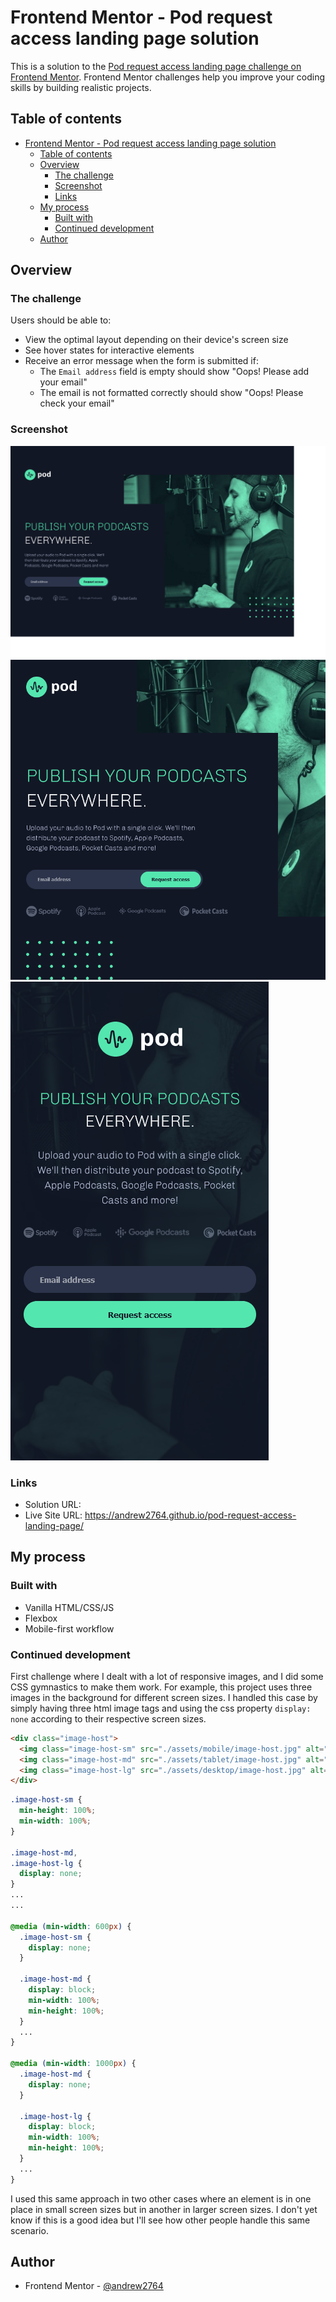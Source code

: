 # Frontend Mentor - Pod request access landing page solution

This is a solution to the [Pod request access landing page challenge on Frontend Mentor](https://www.frontendmentor.io/challenges/pod-request-access-landing-page-eyTmdkLSG). Frontend Mentor challenges help you improve your coding skills by building realistic projects. 

## Table of contents

- [Frontend Mentor - Pod request access landing page solution](#frontend-mentor---pod-request-access-landing-page-solution)
  - [Table of contents](#table-of-contents)
  - [Overview](#overview)
    - [The challenge](#the-challenge)
    - [Screenshot](#screenshot)
    - [Links](#links)
  - [My process](#my-process)
    - [Built with](#built-with)
    - [Continued development](#continued-development)
  - [Author](#author)

## Overview

### The challenge

Users should be able to:

- View the optimal layout depending on their device's screen size
- See hover states for interactive elements
- Receive an error message when the form is submitted if:
  - The `Email address` field is empty should show "Oops! Please add your email"
  - The email is not formatted correctly should show "Oops! Please check your email"

### Screenshot

![](./src/assets/viewDesktop.png)
![](./src/assets/viewTablet.png)
![](./src/assets/viewMobile.png)

### Links

- Solution URL: 
- Live Site URL: https://andrew2764.github.io/pod-request-access-landing-page/

## My process

### Built with

- Vanilla HTML/CSS/JS
- Flexbox
- Mobile-first workflow

### Continued development
First challenge where I dealt with a lot of responsive images, and I did some CSS gymnastics to make them work.
For example, this project uses three images in the background for different screen sizes. I handled this case by simply having three html image tags and using the css property `display: none` according to their respective screen sizes.


```html
<div class="image-host">
  <img class="image-host-sm" src="./assets/mobile/image-host.jpg" alt="">
  <img class="image-host-md" src="./assets/tablet/image-host.jpg" alt="">
  <img class="image-host-lg" src="./assets/desktop/image-host.jpg" alt="">
</div>
```
```css
.image-host-sm {
  min-height: 100%;
  min-width: 100%;
}

.image-host-md,
.image-host-lg {
  display: none;
}
...
...

@media (min-width: 600px) {
  .image-host-sm {
    display: none;
  }

  .image-host-md {
    display: block;
    min-width: 100%;
    min-height: 100%;
  }
  ...
}

@media (min-width: 1000px) {
  .image-host-md {
    display: none;
  }

  .image-host-lg {
    display: block;
    min-width: 100%;
    min-height: 100%;
  }
  ...
}
```

I used this same approach in two other cases where an element is in one place in small screen sizes but in another in larger screen sizes. I don't yet know if this is a good idea but I'll see how other people handle this same scenario.

## Author

- Frontend Mentor - [@andrew2764](https://www.frontendmentor.io/profile/andrew2764)

